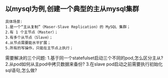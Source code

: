## 以mysql为例,创建一个典型的主从mysql集群
```
具体场景:
1.是一个“主从复制”（Maser-Slave Replication）的 MySQL 集群；
2.有 1 个主节点（Master）；
3.有多个从节点（Slave）；
4.从节点需要能水平扩展；
5.所有的写操作，只能在主节点上执行；
```

需要解决的三个问题:
1.基于同一个statefulset启动三个不同的pod,怎么区分主从?
2.从pod如何从主pod中拷贝数据来备份?
3.在slave pod启动之前需要执行初始化sql语句,怎么做?
